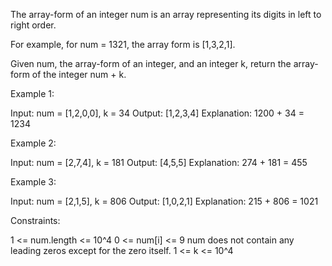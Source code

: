 The array-form of an integer num is an array representing its digits in left
to right order.


For example, for num = 1321, the array form is [1,3,2,1].


Given num, the array-form of an integer, and an integer k, return the
array-form of the integer num + k.


Example 1:


Input: num = [1,2,0,0], k = 34
Output: [1,2,3,4]
Explanation: 1200 + 34 = 1234


Example 2:


Input: num = [2,7,4], k = 181
Output: [4,5,5]
Explanation: 274 + 181 = 455


Example 3:


Input: num = [2,1,5], k = 806
Output: [1,0,2,1]
Explanation: 215 + 806 = 1021



Constraints:


1 <= num.length <= 10^4
0 <= num[i] <= 9
num does not contain any leading zeros except for the zero itself.
1 <= k <= 10^4





